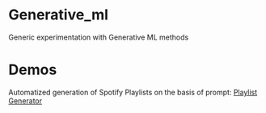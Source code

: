 # Generative_ml
Generic experimentation with Generative ML methods

# Demos
Automatized generation of Spotify Playlists on the basis of prompt:
[Playlist Generator](playlist_generator_demo.html)

